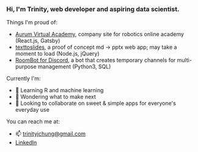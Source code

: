 ### Hi, I'm Trinity, web developer and aspiring data scientist.

Things I'm proud of:
- [Aurum Virtual Academy](https://aurumacademy.gq/), company site for robotics online academy (React.js, Gatsby)
- [texttoslides](http://www.texttoslides.tk/), a proof of concept md -> pptx web app; may take a moment to load (Node.js, jQuery)
- [RoomBot for Discord](https://milotrince.github.io/discord-roombot/), a bot that creates temporary channels for multi-purpose management (Python3, SQL)

Currently I'm:
- 🌱 Learning R and machine learning
- 💭 Wondering what to make next
- 👯 Looking to collaborate on sweet & simple apps for everyone's everyday use

You can reach me at:
- 📫 trinityjchung@gmail.com
- [LinkedIn](https://www.linkedin.com/in/trinitychung/)
